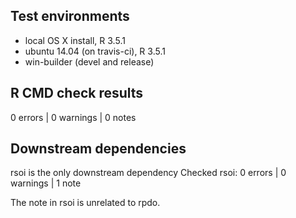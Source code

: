 ## Test environments

* local OS X install, R 3.5.1
* ubuntu 14.04 (on travis-ci), R 3.5.1
* win-builder (devel and release)

## R CMD check results

0 errors | 0 warnings | 0 notes

## Downstream dependencies

rsoi is the only downstream dependency
Checked rsoi: 0 errors | 0 warnings | 1 note

The note in rsoi is unrelated to rpdo.

